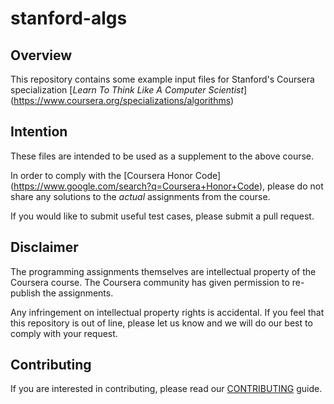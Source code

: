 # stanford-algs

## Overview

This repository contains some example input files for Stanford's Coursera
specialization [_Learn To Think Like A Computer Scientist_]
(https://www.coursera.org/specializations/algorithms)

## Intention

These files are intended to be used as a supplement to the above course.

In order to comply with the [Coursera Honor Code]
(https://www.google.com/search?q=Coursera+Honor+Code),
please do not share any solutions to the _actual_ assignments from the course.

If you would like to submit useful test cases, please submit a pull request.

## Disclaimer

The programming assignments themselves are intellectual property of the
Coursera course.  The Coursera community has given permission to re-publish the 
assignments.  

Any infringement on intellectual property rights is accidental.  If you feel 
that this repository is out of line, please let us know and we will do our best 
to comply with your request.

## Contributing

If you are interested in contributing, please read our 
[CONTRIBUTING](CONTRIBUTING.md) guide.